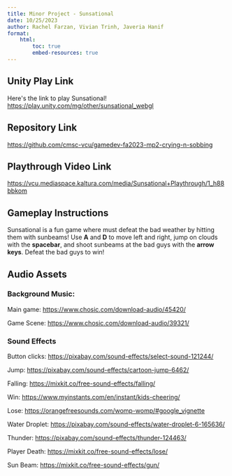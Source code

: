 ```yaml
---
title: Minor Project - Sunsational
date: 10/25/2023
author: Rachel Farzan, Vivian Trinh, Javeria Hanif
format:
    html:
        toc: true
        embed-resources: true
---
```


## Unity Play Link

Here's the link to play Sunsational! <https://play.unity.com/mg/other/sunsational_webgl>

## Repository Link

<https://github.com/cmsc-vcu/gamedev-fa2023-mp2-crying-n-sobbing>

## Playthrough Video Link

<https://vcu.mediaspace.kaltura.com/media/Sunsational+Playthrough/1_h88bbkom>

## Gameplay Instructions

Sunsational is a fun game where must defeat the bad weather by hitting them with sunbeams! Use **A** and **D** to move left and right, jump on clouds with the **spacebar**, and shoot sunbeams at the bad guys with the **arrow keys**. Defeat the bad guys to win!

## Audio Assets 

### Background Music:

Main game: <https://www.chosic.com/download-audio/45420/>

Game Scene: <https://www.chosic.com/download-audio/39321/>

### Sound Effects 

Button clicks: <https://pixabay.com/sound-effects/select-sound-121244/>

Jump: <https://pixabay.com/sound-effects/cartoon-jump-6462/>

Falling: <https://mixkit.co/free-sound-effects/falling/>

Win: <https://www.myinstants.com/en/instant/kids-cheering/>

Lose: <https://orangefreesounds.com/womp-womp/#google_vignette>

Water Droplet: <https://pixabay.com/sound-effects/water-droplet-6-165636/>

Thunder: <https://pixabay.com/sound-effects/thunder-124463/>

Player Death: <https://mixkit.co/free-sound-effects/lose/>

Sun Beam: <https://mixkit.co/free-sound-effects/gun/>
